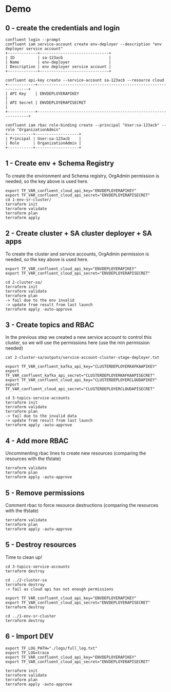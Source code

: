 # Demo

## 0 - create the credentials and login

    confluent login --prompt
    confluent iam service-account create env-deployer --description "env deployer service account"
    +-------------+------------------------------+
    | ID          | sa-123acb                    |
    | Name        | env-deployer                 |
    | Description | env deployer service account |
    +-------------+------------------------------+
    
    confluent api-key create --service-account sa-123acb --resource cloud
    +------------+------------------------------------------------------------------+
    | API Key    | ENVDEPLOYERAPIKEY                                                |
    | API Secret | ENVDEPLOYERAPISECRET                                             |
    +------------+------------------------------------------------------------------+
    
    confluent iam rbac role-binding create --principal "User:sa-123acb" --role "OrganizationAdmin" 
    +-----------+-------------------+
    | Principal | User:sa-123acb    |   
    | Role      | OrganizationAdmin |
    +-----------+-------------------+

## 1 - Create env + Schema Registry

To create the environment and Schema registry, OrgAdmin permission is needed, so the key above is used here.

    export TF_VAR_confluent_cloud_api_key="ENVDEPLOYERAPIKEY"
    export TF_VAR_confluent_cloud_api_secret="ENVDEPLOYERAPISECRET"
    cd 1-env-sr-cluster/
    terraform init
    terraform validate
    terraform plan
    terraform apply

## 2 - Create cluster + SA cluster deployer + SA apps

To create the cluster and service accounts, OrgAdmin permission is needed, so the key above is used here.

    export TF_VAR_confluent_cloud_api_key="ENVDEPLOYERAPIKEY"
    export TF_VAR_confluent_cloud_api_secret="ENVDEPLOYERAPISECRET"
     
    cd 2-cluster-sa/
    terraform init
    terraform validate
    terraform plan
    -> fail due to the env invalid
    -> update from result from last launch
    terraform apply -auto-approve

## 3 - Create topics and RBAC
    
In the previous step we created a new service account to control this cluster, so we will use the permissions here (use the min permission needed)

    cat 2-cluster-sa/outputs/service-account-cluster-stage-deployer.txt

    export TF_VAR_confluent_kafka_api_key="CLUSTERDEPLOYERKAFKAAPIKEY"
    export TF_VAR_confluent_kafka_api_secret="CLUSTERDEPLOYERKAFKAAPISECRET"
    export TF_VAR_confluent_cloud_api_key="CLUSTERDEPLOYERCLOUDAPIKEY"
    export TF_VAR_confluent_cloud_api_secret="CLUSTERDEPLOYERCLOUDAPISECRET"

    cd 3-topics-service-accounts
    terraform init
    terraform validate
    terraform plan
    -> fail due to the invalid data
    -> update from result from last launch
    terraform apply -auto-approve

## 4 - Add more RBAC

Uncommenting rbac lines to create new resources (comparing the resources with the tfstate)

    terraform validate
    terraform plan
    terraform apply -auto-approve

## 5 - Remove permissions

Comment rbac to force resource destructions (comparing the resources with the tfstate)

    terraform validate
    terraform plan
    terraform apply -auto-approve

## 5 - Destroy resources

Time to clean up!
    
    cd 3-topics-service-accounts
    terraform destroy
    
    cd ../2-cluster-sa
    terraform destroy
    -> fail as cloud api has not enough permissions
    
    export TF_VAR_confluent_cloud_api_key="ENVDEPLOYERAPIKEY"
    export TF_VAR_confluent_cloud_api_secret="ENVDEPLOYERAPISECRET"
    terraform destroy
    
    cd ../1-env-sr-cluster
    terraform destroy

## 6 - Import DEV
    
    export TF_LOG_PATH="./logs/full_log.txt"
    export TF_LOG=trace
    export TF_VAR_confluent_cloud_api_key="ENVDEPLOYERAPIKEY"
    export TF_VAR_confluent_cloud_api_secret="ENVDEPLOYERAPISECRET"

    terraform init
    terraform validate
    terraform plan
    terraform apply -auto-approve
